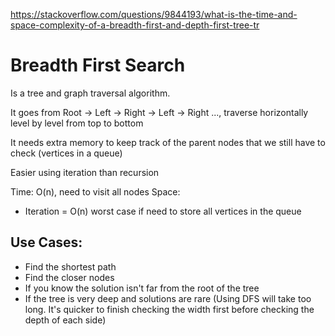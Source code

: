 https://stackoverflow.com/questions/9844193/what-is-the-time-and-space-complexity-of-a-breadth-first-and-depth-first-tree-tr

# Breadth First Search

Is a tree and graph traversal algorithm.

It goes from Root -> Left -> Right -> Left -> Right ..., traverse horizontally level by level from top to bottom

It needs extra memory to keep track of the parent nodes that we still have to check (vertices in a queue)

Easier using iteration than recursion

Time: O(n), need to visit all nodes
Space: 
- Iteration = O(n) worst case if need to store all vertices in the queue

## Use Cases: 
- Find the shortest path
- Find the closer nodes
- If you know the solution isn't far from the root of the tree
- If the tree is very deep and solutions are rare (Using DFS will take too long. It's quicker to finish checking the width first before checking the depth of each side)

